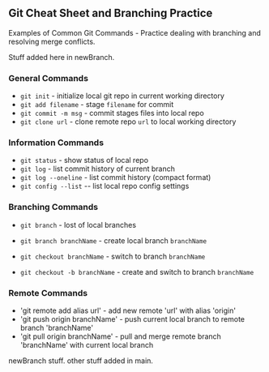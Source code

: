 ## Git Cheat Sheet and Branching Practice

Examples of Common Git Commands - Practice dealing with branching and resolving merge conflicts.

Stuff added here in newBranch.

### General Commands
* `git init` - initialize local git repo in current working directory
* `git add filename` - stage `filename` for commit
* `git commit -m msg` - commit stages files into local repo
* `git clone url` - clone remote repo `url` to local working directory


### Information Commands
* `git status` - show status of local repo
* `git log` - list commit history of current branch
* `git log --oneline` - list commit history (compact format)
* `git config --list` -- list local repo config settings


### Branching Commands
* `git branch` - lost of local branches
* `git branch branchName` - create local branch `branchName`

* `git checkout branchName` - switch to branch `branchName`
* `git checkout -b branchName` - create and switch to branch `branchName`


### Remote Commands
* 'git remote add alias url' - add new remote 'url' with alias 'origin'
* 'git push origin branchName' - push current local branch to remote branch 'branchName'
* 'git pull origin branchName' - pull and merge remote branch 'branchName' with current local branch

newBranch stuff.
other stuff added in main.
